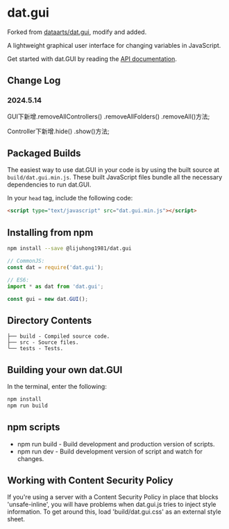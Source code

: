 # dat.gui

Forked from [dataarts/dat.gui](https://github.com/dataarts/dat.gui), modify and added.

A lightweight graphical user interface for changing variables in JavaScript.

Get started with dat.GUI by reading the [API documentation](API.md).

## Change Log

### 2024.5.14

GUI下新增.removeAllControllers() .removeAllFolders() .removeAll()方法;

Controller下新增.hide() .show()方法;

## Packaged Builds

The easiest way to use dat.GUI in your code is by using the built source at `build/dat.gui.min.js`. These built JavaScript files bundle all the necessary dependencies to run dat.GUI.

In your `head` tag, include the following code:

```html
<script type="text/javascript" src="dat.gui.min.js"></script>
```

## Installing from npm

```bash
npm install --save @lijuhong1981/dat.gui
```

```js
// CommonJS:
const dat = require('dat.gui');

// ES6:
import * as dat from 'dat.gui';

const gui = new dat.GUI();
```

## Directory Contents

```text
├── build - Compiled source code.
├── src - Source files.
└── tests - Tests.
```

## Building your own dat.GUI

In the terminal, enter the following:

```bash
npm install
npm run build
```

## npm scripts

- npm run build - Build development and production version of scripts.
- npm run dev - Build development version of script and watch for changes.

## Working with Content Security Policy

If you're using a server with a Content Security Policy in place that blocks 'unsafe-inline', you will have problems when dat.gui.js tries to inject style information. To get around this, load 'build/dat.gui.css' as an external style sheet.
